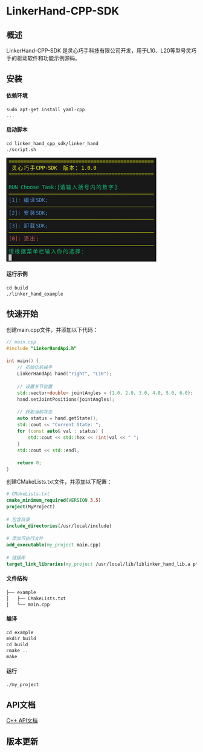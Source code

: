 # LinkerHand-CPP-SDK

## 概述
LinkerHand-CPP-SDK 是灵心巧手科技有限公司开发，用于L10、L20等型号灵巧手的驱动软件和功能示例源码。

## 安装
#### 依赖环境
    sudo apt-get install yaml-cpp
    ...

#### 启动脚本
    cd linker_hand_cpp_sdk/linker_hand
    ./script.sh
    
![alt text](linker_hand/img/script.png)
#### 运行示例
    cd build
    ./linker_hand_example

## 快速开始

创建main.cpp文件，并添加以下代码：
```cpp
// main.cpp
#include "LinkerHandApi.h"

int main() {
    // 初始化机械手
    LinkerHandApi hand("right", "L10");

    // 设置关节位置
    std::vector<double> jointAngles = {1.0, 2.0, 3.0, 4.0, 5.0, 6.0};
    hand.setJointPositions(jointAngles);

    // 获取当前状态
    auto status = hand.getState();
    std::cout << "Current State: ";
    for (const auto& val : status) {
        std::cout << std::hex << (int)val << " ";
    }
    std::cout << std::endl;

    return 0;
}
```
创建CMakeLists.txt文件，并添加以下配置：
```cmake
# CMakeLists.txt
cmake_minimum_required(VERSION 3.5)
project(MyProject)

# 包含目录
include_directories(/usr/local/include)

# 添加可执行文件
add_executable(my_project main.cpp)

# 链接库
target_link_libraries(my_project /usr/local/lib/liblinker_hand_lib.a pthread)
```

#### 文件结构
```
├── example
│   ├── CMakeLists.txt
│   └── main.cpp
```
#### 编译
    cd example
    mkdir build
    cd build
    cmake ..
    make
#### 运行
    ./my_project



## API文档

[C++ API文档](https://linkerhand.github.io/LinkerHand-CPP-SDK/)

## 版本更新

